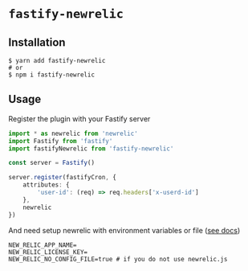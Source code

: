 # `fastify-newrelic`
## Installation

```shell
$ yarn add fastify-newrelic
# or
$ npm i fastify-newrelic
```

## Usage

Register the plugin with your Fastify server

```ts
import * as newrelic from 'newrelic'
import Fastify from 'fastify'
import fastifyNewrelic from 'fastify-newrelic'

const server = Fastify()

server.register(fastifyCron, {
    attributes: {
        'user-id': (req) => req.headers['x-userd-id']
    },
    newrelic
})
```
And need setup newrelic with environment variables or file ([see docs](https://docs.newrelic.com/docs/agents/nodejs-agent/installation-configuration/nodejs-agent-configuration))
```
NEW_RELIC_APP_NAME=
NEW_RELIC_LICENSE_KEY=
NEW_RELIC_NO_CONFIG_FILE=true # if you do not use newrelic.js
```